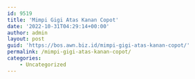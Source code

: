 ```yaml
---
id: 9519
title: 'Mimpi Gigi Atas Kanan Copot'
date: '2022-10-31T04:29:14+00:00'
author: admin
layout: post
guid: 'https://bos.awn.biz.id/mimpi-gigi-atas-kanan-copot/'
permalink: /mimpi-gigi-atas-kanan-copot/
categories:
    - Uncategorized
---
```


